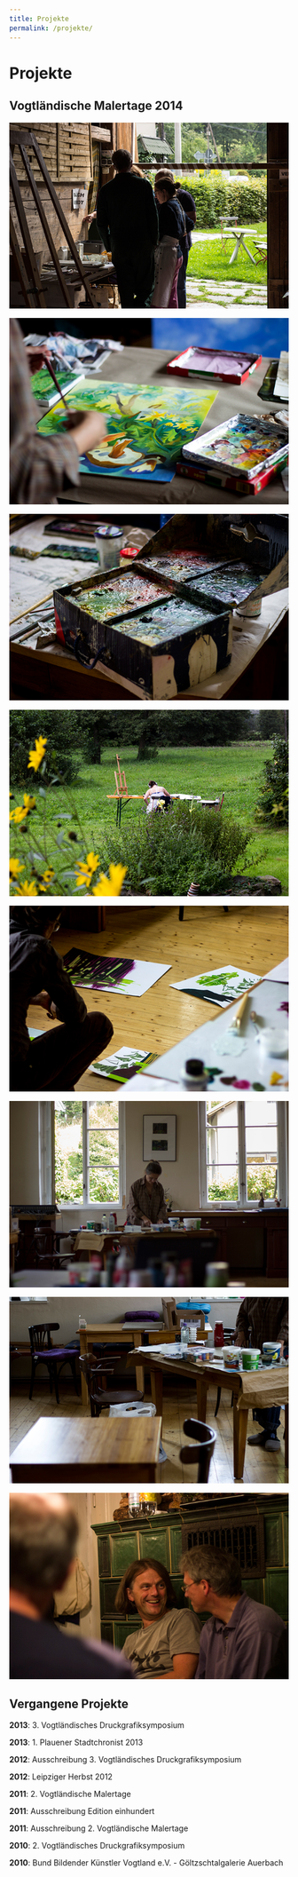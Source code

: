 ```yaml
---
title: Projekte
permalink: /projekte/
---
```

# Projekte

## Vogtländische Malertage 2014

![Vogtländische Malertage 2014 – 1](/img/malertage-2014/malertage-2014-1.jpg)

![Vogtländische Malertage 2014 – 2](/img/malertage-2014/malertage-2014-2.jpg)

![Vogtländische Malertage 2014 – 3](/img/malertage-2014/malertage-2014-3.jpg)

![Vogtländische Malertage 2014 – 4](/img/malertage-2014/malertage-2014-4.jpg)

![Vogtländische Malertage 2014 – 5](/img/malertage-2014/malertage-2014-5.jpg)

![Vogtländische Malertage 2014 – 6](/img/malertage-2014/malertage-2014-6.jpg)

![Vogtländische Malertage 2014 – 7](/img/malertage-2014/malertage-2014-7.jpg)

![Vogtländische Malertage 2014 – 8](/img/malertage-2014/malertage-2014-8.jpg)

## Vergangene Projekte

__2013__: 3. Vogtländisches Druckgrafiksymposium

__2013__: 1. Plauener Stadtchronist 2013

__2012__: Ausschreibung 3. Vogtländisches Druckgrafiksymposium

__2012__: Leipziger Herbst 2012

__2011__: 2. Vogtländische Malertage

__2011__: Ausschreibung Edition einhundert

__2011__: Ausschreibung 2. Vogtländische Malertage

__2010__: 2. Vogtländisches Druckgrafiksymposium

__2010__: Bund Bildender Künstler Vogtland e.V. - Göltzschtalgalerie Auerbach

